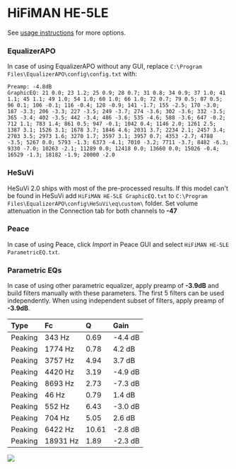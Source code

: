 # HiFiMAN HE-5LE
See [usage instructions](https://github.com/jaakkopasanen/AutoEq#usage) for more options.

### EqualizerAPO
In case of using EqualizerAPO without any GUI, replace `C:\Program Files\EqualizerAPO\config\config.txt`
with:
```
Preamp: -4.8dB
GraphicEQ: 21 0.0; 23 1.2; 25 0.9; 28 0.7; 31 0.8; 34 0.9; 37 1.0; 41 1.1; 45 1.1; 49 1.0; 54 1.0; 60 1.0; 66 1.0; 72 0.7; 79 0.5; 87 0.5; 96 0.1; 106 -0.1; 116 -0.4; 128 -0.9; 141 -1.7; 155 -2.5; 170 -3.0; 187 -3.3; 206 -3.3; 227 -3.5; 249 -3.7; 274 -3.6; 302 -3.6; 332 -3.5; 365 -3.4; 402 -3.5; 442 -3.4; 486 -3.6; 535 -4.6; 588 -3.6; 647 -0.2; 712 1.1; 783 1.4; 861 0.5; 947 -0.1; 1042 0.4; 1146 2.0; 1261 2.5; 1387 3.1; 1526 3.1; 1678 3.7; 1846 4.6; 2031 3.7; 2234 2.1; 2457 3.4; 2703 3.5; 2973 1.6; 3270 1.7; 3597 3.1; 3957 0.7; 4353 -2.7; 4788 -3.5; 5267 0.0; 5793 -1.3; 6373 -4.1; 7010 -3.2; 7711 -3.7; 8482 -6.3; 9330 -7.0; 10263 -2.1; 11289 0.0; 12418 0.0; 13660 0.0; 15026 -0.4; 16529 -1.3; 18182 -1.9; 20000 -2.0
```

### HeSuVi
HeSuVi 2.0 ships with most of the pre-processed results. If this model can't be found in HeSuVi add
`HiFiMAN HE-5LE GraphicEQ.txt` to `C:\Program Files\EqualizerAPO\config\HeSuVi\eq\custom\` folder.
Set volume attenuation in the Connection tab for both channels to **-47**

### Peace
In case of using Peace, click *Import* in Peace GUI and select `HiFiMAN HE-5LE ParametricEQ.txt`.

### Parametric EQs
In case of using other parametric equalizer, apply preamp of **-3.9dB** and build filters manually
with these parameters. The first 5 filters can be used independently.
When using independent subset of filters, apply preamp of **-3.9dB**.

| Type    | Fc       |     Q | Gain    |
|:--------|:---------|:------|:--------|
| Peaking | 343 Hz   |  0.69 | -4.4 dB |
| Peaking | 1774 Hz  |  0.78 | 4.2 dB  |
| Peaking | 3757 Hz  |  4.94 | 3.7 dB  |
| Peaking | 4420 Hz  |  3.19 | -4.9 dB |
| Peaking | 8693 Hz  |  2.73 | -7.3 dB |
| Peaking | 46 Hz    |  0.79 | 1.4 dB  |
| Peaking | 552 Hz   |  6.43 | -3.0 dB |
| Peaking | 704 Hz   |  5.05 | 2.6 dB  |
| Peaking | 6422 Hz  | 10.61 | -2.8 dB |
| Peaking | 18931 Hz |  1.89 | -2.3 dB |

![](https://raw.githubusercontent.com/jaakkopasanen/AutoEq/master/results/headphonecom/sbaf-serious/HiFiMAN%20HE-5LE/HiFiMAN%20HE-5LE.png)